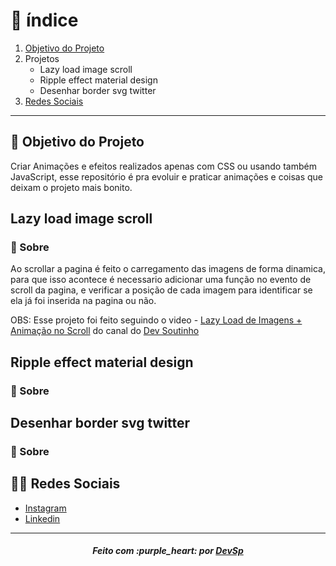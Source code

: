 # :pushpin: índice

1. [Objetivo do Projeto](#dart-objetivo-do-projeto)
2. Projetos
    - Lazy load image scroll
    - Ripple effect material design
    - Desenhar border svg twitter
3. [Redes Sociais](#man_technologist-redes-sociais)

---

## :dart: Objetivo do Projeto

Criar Animações e efeitos realizados apenas com CSS ou usando também JavaScript, esse repositório é pra evoluir e praticar animações e coisas que deixam o projeto mais bonito.

## Lazy load image scroll

### :page_with_curl: Sobre

Ao scrollar a pagina é feito o carregamento das imagens de forma dinamica, para que isso acontece é necessario adicionar uma função no evento de scroll da pagina, e verificar a posição de cada imagem para identificar se ela já foi inserida na pagina ou não.

OBS: Esse projeto foi feito seguindo o video - [Lazy Load de Imagens + Animação no Scroll](https://www.youtube.com/watch?v=ql0-0_taZpk) do canal do [Dev Soutinho](https://www.youtube.com/channel/UCzR2u5RWXWjUh7CwLSvbitA)

## Ripple effect material design

### :page_with_curl: Sobre

## Desenhar border svg twitter

### :page_with_curl: Sobre

## :man_technologist: Redes Sociais

* [Instagram](https://www.instagram.com/devsp011/)
* [Linkedin](https://www.linkedin.com/in/vitor-sampaio-4532451a7/)

---

<h5 align='center' >Feito com :purple_heart: por <a href="https://github.com/devsp011" target="_blank">DevSp</a> </h5>
